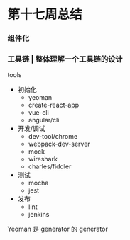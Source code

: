 # 第十七周总结


### 组件化


### 工具链 | 整体理解一个工具链的设计

tools
  - 初始化
    - yeoman
    - create-react-app
    - vue-cli
    - angular/cli
  - 开发/调试
    - dev-tool/chrome
    - webpack-dev-server
    - mock
    - wireshark
    - charles/fiddler
  - 测试
    - mocha
    - jest
  - 发布
    - lint
    - jenkins


Yeoman 是 generator 的 generator






